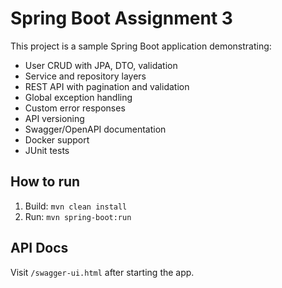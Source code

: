# Spring Boot Assignment 3

This project is a sample Spring Boot application demonstrating:
- User CRUD with JPA, DTO, validation
- Service and repository layers
- REST API with pagination and validation
- Global exception handling
- Custom error responses
- API versioning
- Swagger/OpenAPI documentation
- Docker support
- JUnit tests

## How to run
1. Build: `mvn clean install`
2. Run: `mvn spring-boot:run`

## API Docs
Visit `/swagger-ui.html` after starting the app.
